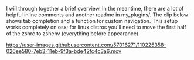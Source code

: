 
I will through together a brief overview. In the meantime, there are a lot of helpful inline comments and another readme in my_plugins/. The clip below shows tab completion and a function for custom navigation. This setup works completely on osx; for linux distros you'll need to move the first half of the zshrc to zshenv (everything before appearance).


https://user-images.githubusercontent.com/57016271/110225358-026ee580-7eb3-11eb-9f3a-bde42fc4c3a6.mov
